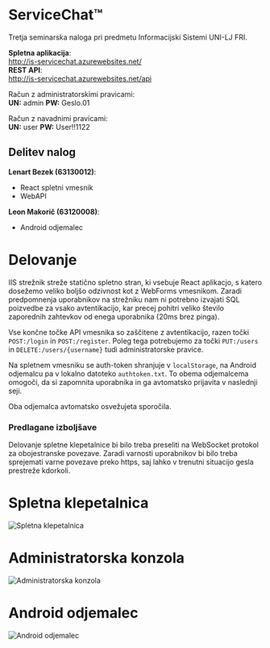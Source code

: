 # ServiceChat™  
Tretja seminarska naloga pri predmetu Informacijski Sistemi UNI-LJ FRI.  

**Spletna aplikacija**:  
http://is-servicechat.azurewebsites.net/  
**REST API**:   
http://is-servicechat.azurewebsites.net/api  

Račun z administratorskimi pravicami:  
**UN:** admin   **PW:** Geslo.01

Račun z navadnimi pravicami:  
**UN:** user **PW:** User!!1122

## Delitev nalog
**Lenart Bezek (63130012)**:

* React spletni vmesnik
* WebAPI

**Leon Makorič (63120008)**:

* Android odjemalec

# Delovanje
IIS strežnik streže statično spletno stran, ki vsebuje React aplikacjo, s katero dosežemo veliko boljšo odzivnost kot z WebForms vmesnikom.
Zaradi predpomnenja uporabnikov na strežniku nam ni potrebno izvajati SQL poizvedbe za vsako avtentikacijo, 
kar precej pohitri veliko število zaporednih zahtevkov od enega uporabnika (20ms brez pinga).

Vse končne točke API vmesnika so zaščitene z avtentikacijo, razen točki `POST:/login` in `POST:/register`.
Poleg tega potrebujemo za točki `PUT:/users` in `DELETE:/users/{username}` tudi administratorske pravice.

Na spletnem vmesniku se auth-token shranjuje v `localStorage`, na Android odjemalcu pa v lokalno datoteko `authtoken.txt`.
To obema odjemalcema omogoči, da si zapomnita uporabnika in ga avtomatsko prijavita v naslednji seji.

Oba odjemalca avtomatsko osvežujeta sporočila.

### Predlagane izboljšave
Delovanje spletne klepetalnice bi bilo treba preseliti na WebSocket protokol za obojestranske povezave.
Zaradi varnosti uporabnikov bi bilo treba sprejemati varne povezave preko https, saj lahko v trenutni situacijo gesla prestreže kdorkoli.

# Spletna klepetalnica 
![Spletna klepetalnica](https://puu.sh/tkcWq/f5170d3471.png)

# Administratorska konzola
![Administratorska konzola](https://puu.sh/tkcSj/4716b9d184.png)

# Android odjemalec
![Android odjemalec](https://puu.sh/tkdgK/c05b93a795.png)

